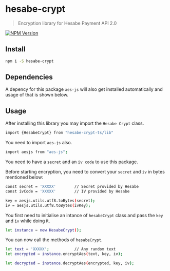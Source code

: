 # hesabe-crypt

> Encryption library for Hesabe Payment API 2.0

[![NPM Version][npm-image]][npm-url]

## Install

```bash
npm i -S hesabe-crypt
```

## Dependencies

A depency for this package `aes-js` will also get installed automatically and usage of that is shown below.

## Usage

After installing this library you may import the `Hesabe Crypt` class.

```bash
import {HesabeCrypt} from "hesabe-crypt-ts/lib"
```

You need to import `aes-js` also.

```bash
import aesjs from "aes-js";
```

You need to have a `secret` and an `iv code` to use this package.

Before starting encryption, you need to convert your `secret` and `iv` in bytes mentioned below:

```bash
const secret = 'XXXXX'        // Secret provided by Hesabe
const ivCode = 'XXXXX'        // IV provided by Hesabe

key = aesjs.utils.utf8.toBytes(secret);
iv = aesjs.utils.utf8.toBytes(ivKey);
```

You first need to initialise an intance of `hesabeCrypt` class and pass the `key` and `iv` while doing it.

```bash
let instance = new HesabeCrypt();
```

You can now call the methods of `hesabeCrypt`.

```bash
let text = 'XXXXX';           // Any random text
let encrypted = instance.encryptAes(text, key, iv);

let decrypted = instance.decryptAes(encrypted, key, iv);

```

[npm-image]: https://hesabe-assets.s3.me-south-1.amazonaws.com/Hesabe-Logo.png
[npm-url]: https://www.npmjs.com/package/hesabe-crypt
